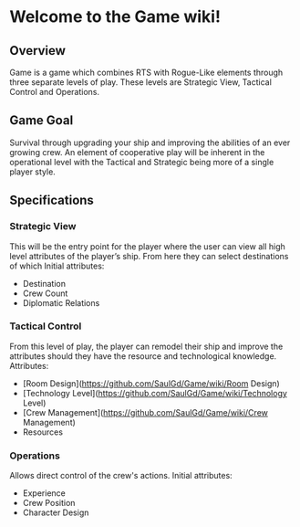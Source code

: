 # Welcome to the Game wiki!

## Overview
Game is a game which combines RTS with Rogue-Like elements through three separate levels of play. These levels are Strategic View, Tactical Control and Operations.

## Game Goal
Survival through upgrading your ship and improving the abilities of an ever growing crew. An element of cooperative play will be inherent in the operational level with the Tactical and Strategic being more of a single player style.

## Specifications

### Strategic View
This will be the entry point for the player where the user can view all high level attributes of the player’s ship. From here they can select destinations of which 
Initial attributes:
- Destination
- Crew Count
- Diplomatic Relations

### Tactical Control
From this level of play, the player can remodel their ship and improve the attributes should they have the resource and technological knowledge.
Attributes:
- [Room Design](https://github.com/SaulGd/Game/wiki/Room Design)
- [Technology Level](https://github.com/SaulGd/Game/wiki/Technology Level)
- [Crew Management](https://github.com/SaulGd/Game/wiki/Crew Management)
- Resources

### Operations
Allows direct control of the crew's actions. 
Initial attributes:
- Experience
- Crew Position
- Character Design